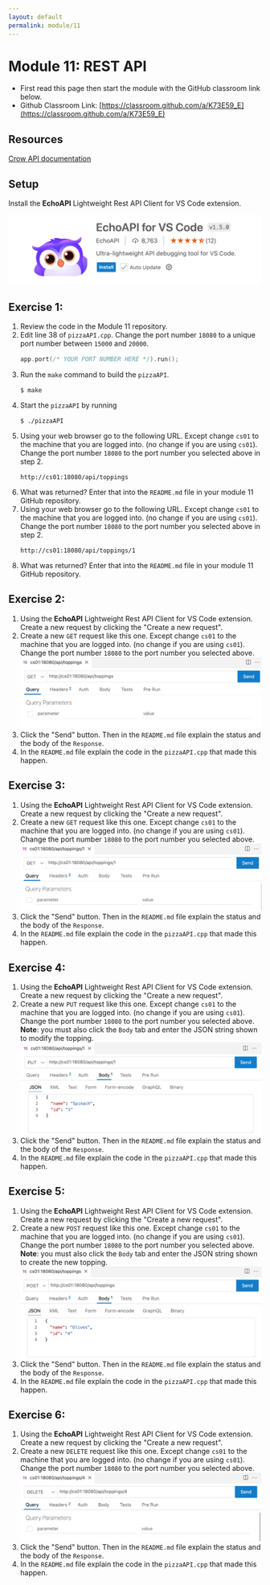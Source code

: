 ```yaml
---
layout: default
permalink: module/11
---
```


# Module 11: REST API

* First read this page then start the module with the GitHub classroom link below.
* Github Classroom Link: [https://classroom.github.com/a/K73E59_E](https://classroom.github.com/a/K73E59_E)

## Resources

[Crow API documentation](https://crowcpp.org/master/reference/annotated.html)

## Setup

Install the __EchoAPI__ Lightweight Rest API Client for VS Code extension.

![EchoAPI](../images/EchoAPI.png "EchoAPI")

## Exercise 1: 

1. Review the code in the Module 11 repository.
2. Edit line 38 of `pizzaAPI.cpp`. Change the port number `18080` to a unique port number between `15000` and `20000`.
    ```c++
    app.port(/* YOUR PORT NUMBER HERE */).run();
    ```
3. Run the `make` command to build the `pizzaAPI`.
    ```
    $ make
    ```
4. Start the `pizzaAPI` by running 
    ```
    $ ./pizzaAPI
    ```
5. Using your web browser go to the following URL. Except change `cs01` to the machine that you are logged into.  (no change if you are using `cs01`). Change the port number `18080` to the port number you selected above in step 2. 
    ```
    http://cs01:18080/api/toppings
    ```
6. What was returned? Enter that into the `README.md` file in your module 11 GitHub repository. 
7. Using your web browser go to the following URL. Except change `cs01` to the machine that you are logged into.  (no change if you are using `cs01`). Change the port number `18080` to the port number you selected above in step 2. 
    ```
    http://cs01:18080/api/toppings/1
    ```
8. What was returned? Enter that into the `README.md` file in your module 11 GitHub repository.

## Exercise 2: 

1. Using the __EchoAPI__ Lightweight Rest API Client for VS Code extension. Create a new request by clicking the "Create a new request".
2. Create a new `GET` request like this one. Except change `cs01` to the machine that you are logged into.  (no change if you are using `cs01`). Change the port number `18080` to the port number you selected above.
![GetAll](../images/GetAllToppings.png "GET ALL")
3. Click the "Send" button. Then in the `README.md` file explain the status and the body of the `Response`. 
4. In the `README.md` file explain the code in the `pizzaAPI.cpp` that made this happen.


## Exercise 3: 

1. Using the __EchoAPI__ Lightweight Rest API Client for VS Code extension. Create a new request by clicking the "Create a new request".
2. Create a new `GET` request like this one. Except change `cs01` to the machine that you are logged into.  (no change if you are using `cs01`). Change the port number `18080` to the port number you selected above.
![GET](../images/GetTopping.png "GET")
3. Click the "Send" button. Then in the `README.md` file explain the status and the body of the `Response`. 
4. In the `README.md` file explain the code in the `pizzaAPI.cpp` that made this happen.

## Exercise 4: 

1. Using the __EchoAPI__ Lightweight Rest API Client for VS Code extension. Create a new request by clicking the "Create a new request".
2. Create a new `PUT` request like this one. Except change `cs01` to the machine that you are logged into.  (no change if you are using `cs01`). Change the port number `18080` to the port number you selected above. __Note__: you must also click the `Body` tab and enter the JSON string shown to modify the topping. 
![PUT](../images/PutTopping.png "PUT")
3. Click the "Send" button. Then in the `README.md` file explain the status and the body of the `Response`. 
4. In the `README.md` file explain the code in the `pizzaAPI.cpp` that made this happen.

## Exercise 5: 

1. Using the __EchoAPI__ Lightweight Rest API Client for VS Code extension. Create a new request by clicking the "Create a new request".
2. Create a new `POST` request like this one. Except change `cs01` to the machine that you are logged into.  (no change if you are using `cs01`). Change the port number `18080` to the port number you selected above. __Note__: you must also click the `Body` tab and enter the JSON string shown to create the new topping. 
![POST](../images/PostTopping.png "POST")
3. Click the "Send" button. Then in the `README.md` file explain the status and the body of the `Response`. 
4. In the `README.md` file explain the code in the `pizzaAPI.cpp` that made this happen.

## Exercise 6: 

1. Using the __EchoAPI__ Lightweight Rest API Client for VS Code extension. Create a new request by clicking the "Create a new request".
2. Create a new `DELETE` request like this one. Except change `cs01` to the machine that you are logged into.  (no change if you are using `cs01`). Change the port number `18080` to the port number you selected above.
![DELETE](../images/DeleteTopping.png "DELETE")
3. Click the "Send" button. Then in the `README.md` file explain the status and the body of the `Response`. 
4. In the `README.md` file explain the code in the `pizzaAPI.cpp` that made this happen.